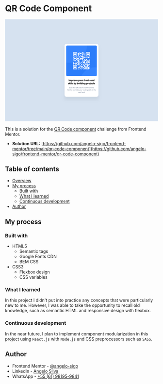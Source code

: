 # QR Code Component

![](./assets/screencshot-desktop-view.png)

This is a solution for the [QR Code component](https://www.frontendmentor.io/challenges/qr-code-component-iux_sIO_H) challenge from Frontend Mentor.

- **Solution URL:** [https://github.com/angelo-sigo/frontend-mentor/tree/main/qr-code-component](https://github.com/angelo-sigo/frontend-mentor/qr-code-component)

## Table of contents

- [Overview](#overview)
- [My process](#my-process)
  - [Built with](#built-with)
  - [What I learned](#what-I-leanerd)
  - [Continuous development](#continuous-development)
- [Author](#author)

## My process

### Built with

- HTML5
  - Semantic tags
  - Google Fonts CDN
  - BEM CSS
- CSS3
  - Flexbox design
  - CSS variables

### What I learned

In this project I didn't put into practice any concepts that were particularly new to me. However, I was able to take the opportunity to recall old knowledge, such as semantic HTML and responsive design with flexbox.

### Continuous development

In the near future, I plan to implement component modularization in this project using `React.js` with `Node.js` and CSS preprocessors such as `SASS`.

## Author

- Frontend Mentor - [@angelo-sigo](https://www.frontendmentor.io/profile/angelo-sigo)
- LinkedIn - [Angelo Silva](https://www.linkedin.com/in/angelo-sigo/)
- WhatsApp - [+55 (61) 98195-9841](https://wa.me/5561981959841)